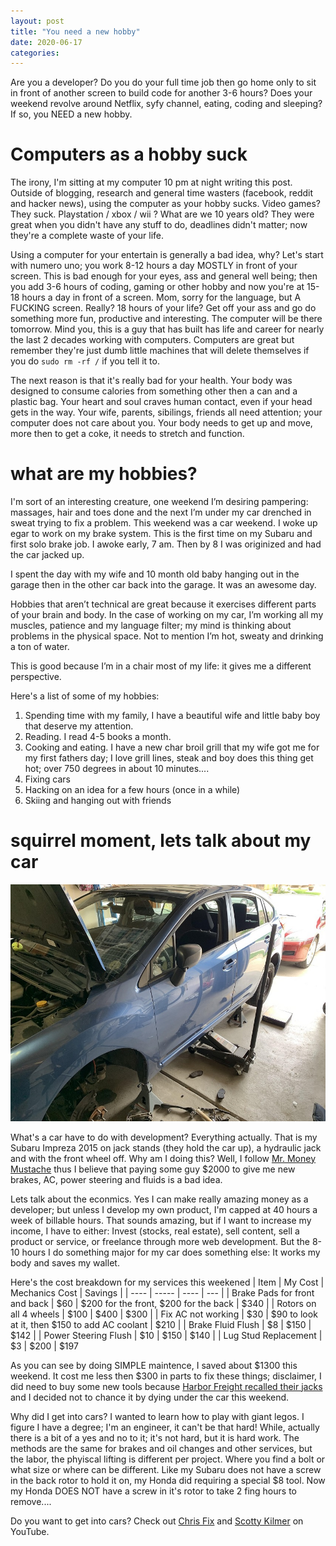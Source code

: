 ```yaml
---
layout: post
title: "You need a new hobby"
date: 2020-06-17
categories: 
---
```



Are you a developer? Do you do your full time job then go home only to sit in front of another screen to build code for another 3-6 hours? Does your weekend revolve around Netflix, syfy channel, eating, coding and sleeping? If so, you NEED a new hobby. 

# Computers as a hobby suck 

The irony, I'm sitting at my computer 10 pm at night writing this post. Outside of blogging, research and general time wasters (facebook, reddit and hacker news), using the computer as your hobby sucks. Video games? They suck. Playstation / xbox / wii ? What are we 10 years old? They were great when you didn't have any stuff to do, deadlines didn't matter; now they're a complete waste of your life. 

Using a computer for your entertain is generally a bad idea, why? Let's start with numero uno; you work 8-12 hours a day MOSTLY in front of your screen. This is bad enough for your eyes, ass and general well being; then you add 3-6 hours of coding, gaming or other hobby and now you're at 15-18 hours a day in front of a screen. Mom, sorry for the language, but A FUCKING screen. Really? 18 hours of your life? Get off your ass and go do something more fun, productive and interesting. The computer will be there tomorrow. Mind you, this is a guy that has built has life and career for nearly the last 2 decades working with computers. Computers are great but remember they're just dumb little machines that will delete themselves if you do `sudo rm -rf /` if you tell it to.  

The next reason is that it's really bad for your health. Your body was designed to consume calories from something other then a can and a plastic bag. Your heart and soul craves human contact, even if your head gets in the way. Your wife, parents, sibilings, friends all need attention; your computer does not care about you. Your body needs to get up and move, more then to get a coke, it needs to stretch and function. 

# what are my hobbies?

I'm sort of an interesting creature, one weekend I’m desiring pampering: massages, hair and toes done and the next I’m under my car drenched in sweat trying to fix a problem. This weekend was a car weekend. I woke up egar to work on my brake system. This is the first time on my Subaru and first solo brake job. I awoke early, 7 am. Then by 8 I was originized and had the car jacked up. 

I spent the day with my wife and 10 month old baby hanging out in the garage then in the other car back into the garage. It was an awesome day. 

Hobbies that aren’t technical are great because it exercises different parts of your brain and body. In the case of working on my car, I’m working all my muscles, patience and my language filter; my mind is thinking about problems in the physical space. Not to mention I’m hot, sweaty and drinking a ton of water. 

This is good because I’m in a chair most of my life: it gives me a different perspective. 

Here's a list of some of my hobbies: 

1. Spending time with my family, I have a beautiful wife and little baby boy that deserve my attention. 
2. Reading. I read 4-5 books a month. 
3. Cooking and eating. I have a new char broil grill that my wife got me for my first fathers day; I love grill lines, steak and boy does this thing get hot; over 750 degrees in about 10 minutes.... 
4. Fixing cars
5. Hacking on an idea for a few hours (once in a while)
6. Skiing and hanging out with friends 

# squirrel moment, lets talk about my car

![jacked car](/assets/img/subie_jacked_06172020.jpg)

What's a car have to do with development? Everything actually. That is my Subaru Impreza 2015 on jack stands (they hold the car up), a hydraulic jack and with the front wheel off. Why am I doing this? Well, I follow [Mr. Money Mustache](https://www.mrmoneymustache.com/) thus I believe that paying some guy $2000 to give me new brakes, AC, power steering and fluids is a bad idea. 

Lets talk about the econmics. Yes I can make really amazing money as a developer; but unless I develop my own product, I'm capped at 40 hours a week of billable hours. That sounds amazing, but if I want to increase my income, I have to either: Invest (stocks, real estate), sell content, sell a product or service, or freelance through more web development. But the 8-10 hours I do something major for my car does something else: It works my body and saves my wallet. 

Here's the cost breakdown for my services this weekened
| Item | My Cost | Mechanics Cost | Savings |
| ---- | ----- | ---- | --- |
| Brake Pads for front and back | $60 | $200 for the front, $200 for the back | $340 |
| Rotors on all 4 wheels | $100 | $400 | $300 |
| Fix AC not working | $30 | $90 to look at it, then $150 to add AC coolant | $210 | 
| Brake Fluid Flush | $8 | $150 | $142 | 
| Power Steering Flush | $10 | $150 | $140 | 
| Lug Stud Replacement | $3 | $200 | $197

As you can see by doing SIMPLE maintence, I saved about $1300 this weekend. It cost me less then $300 in parts to fix these things; disclaimer, I did need to buy some new tools because [Harbor Freight recalled their jacks](https://www.motortrend.com/news/harbor-freight-jack-stand-recall-safety-tips/) and I decided not to chance it by dying under the car this weekend. 

Why did I get into cars? I wanted to learn how to play with giant legos. I figure I have a degree; I'm an engineer, it can't be that hard! While, actually there is a bit of a yes and no to it; it's not hard, but it is hard work. The methods are the same for brakes and oil changes and other services, but the labor, the phyiscal lifting is different per project. Where you find a bolt or what size or where can be different. Like my Subaru does not have a screw in the back rotor to hold it on, my Honda did requiring a special $8 tool. Now my Honda DOES NOT have a screw in it's rotor to take 2 fing hours to remove.... 

Do you want to get into cars? Check out [Chris Fix](https://www.youtube.com/channel/UCes1EvRjcKU4sY_UEavndBw) and [Scotty Kilmer](https://www.youtube.com/user/scottykilmer) on YouTube. 


